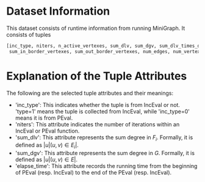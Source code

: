 # Dataset Information

This dataset consists of runtime information from running MiniGraph. It consists of tuples

```python
[inc_type, niters, n_active_vertexes, sum_dlv, sum_dgv, sum_dlv_times_dlv, sum_dlv_times_dgv, sum_dgv_times_dgv,
 sum_in_border_vertexes, sum_out_border_vertexes, num_edges, num_vertexes, elapsed_time]
```

# Explanation of the Tuple Attributes

The following are the selected tuple attributes and their meanings:

- 'inc_type': This indicates whether the tuple is from IncEval or not. 'type=1' means the tuple is collected from
  IncEval, while 'inc_type=0' means it is from PEval.
- 'niters': This attribute indicates the number of iterations within an IncEval or PEval function.
- 'sum_dlv': This attribute represents the sum degree in $F_i$. Formally, it is defined as $|{u|(u,v)\in E_i}|$.
- 'sum_dgv': This attribute represents the sum degree in $G$. Formally, it is defined as $|{u|(u,v)\in E}|$.
- 'elapse_time': This attribute records the running time from the beginning of PEval (resp. IncEval) to the end of the
  PEval (resp. IncEval).



